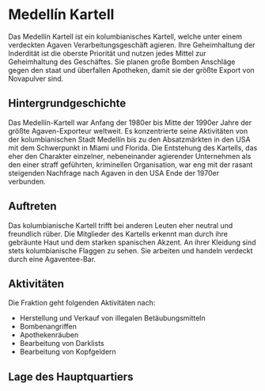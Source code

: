 # Medellín Kartell
Das Medellín Kartell ist ein kolumbianisches Kartell, welche unter einem verdeckten Agaven Verarbeitungsgeschäft agieren. Ihre Geheimhaltung der Inderdität ist die oberste Priorität und nutzen jedes Mittel zur Geheimhaltung des Geschäftes.
Sie planen große Bomben Anschläge gegen den staat und überfallen Apotheken, damit sie der größte Export von Novapulver sind.

## Hintergrundgeschichte 
Das Medellín-Kartell war Anfang der 1980er bis Mitte der 1990er Jahre der größte Agaven-Exporteur weltweit.
Es konzentrierte seine Aktivitäten von der kolumbianischen Stadt Medellín bis zu den Absatzmärkten in den USA mit dem Schwerpunkt in Miami und Florida.
Die Entstehung des Kartells, das eher den Charakter einzelner, nebeneinander agierender Unternehmen als den einer straff geführten, kriminellen Organisation, war eng mit der rasant steigenden Nachfrage nach Agaven in den USA Ende der 1970er verbunden.

## Auftreten 
Das kolumbianische Kartell trifft bei anderen Leuten eher neutral und freundlich rüber. Die Mitglieder des Kartells erkennt man durch ihre gebräunte Haut und dem starken spanischen Akzent. An ihrer Kleidung sind stets kolumbianische Flaggen zu sehen. Sie arbeiten und handeln verdeckt durch eine Agaventee-Bar.

## Aktivitäten
Die Fraktion geht folgenden Aktivitäten nach:

* Herstellung und Verkauf von illegalen Betäubungsmitteln
* Bombenangriffen
* Apothekenräuben
* Bearbeitung von Darklists
* Bearbeitung von Kopfgeldern

## Lage des Hauptquartiers
